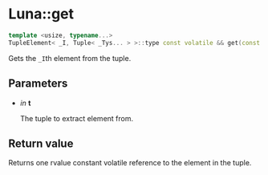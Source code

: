 # Luna::get

```c++
template <usize, typename...>
TupleElement< _I, Tuple< _Tys... > >::type const volatile && get(const volatile Tuple< _Tys... > &&t)
```

Gets the `_I`th element from the tuple. 



## Parameters
* *in* **t**

    The tuple to extract element from. 

## Return value
Returns one rvalue constant volatile reference to the element in the tuple. 

